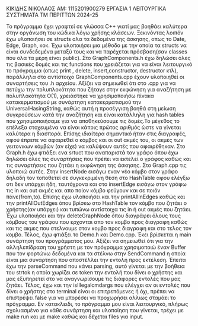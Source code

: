 ΚΙΚΙΔΗΣ ΝΙΚΟΛΑΟΣ 
ΑΜ: 1115201900279
ΕΡΓΑΣΙΑ 1
ΛΕΙΤΟΥΡΓΙΚΑ ΣΥΣΤΗΜΑΤΑ ΤΜ ΠΕΡΙΤΤΩΝ 2024-25


Το πρόγραμμα έχει γραφτεί σε γλώσσα C++ γιατί μας βοηθάει καλύτερα στην οργάνωση του κώδικα λόγω χρήσης κλάσεων.
Ξεκινόντας λοιπόν έχω υλοποιήσει σε structs ολα τα δεδομένα της άσκησης, οπως το Date, Edge, Graph, κοκ.
Έχω υλοποιήσει μια μέθοδο με την οποία τα structs να είναι συνδεδεμένα μεταξύ τους και να παρέχεται πρόσβαση(σαν classes που ολα τα μέρη είναι public). 
Στο GraphComponents.h έχω δηλώσει όλες τις βασικές δομές και τις functions που χρειάζεται για να είναι λειτουργικό το πρόγραμμα (οπως print , delete, insert,constructor, destructor κτλ), 
παράλληλα στο αντίστοιχο GraphComponents.cpp έχουν υλοποιηθεί οι συναρτήσεις του .h αρχείου. 
Αξίζει να σημειωθεί ότι στο .cpp για να πετύχω την πολυπλοκότητα που ζήταγε στην εκφώνηση για αναζήτηση με πολυπλοκότητα Ο(1), 
χρειάστηκε να χρησιμοποιήσω πίνακα κατακερματισμού με συνάρτηση κατακερματισμού την UniversalHasingString, 
καθώς αυτή η προσέγγιση βοηθά στη μείωση συγκρούσεων κατά την αναζήτηση και είναι κατάλληλη για hash tables που χρησιμοποιήσαμε για να αποθηκεύσουμε τις δομές.Το μέγεθος το επέλεξα στοχευμένα να είναι κάποις πρώτος αριθμός ώστε να γίνεται καλύτερα η διασπορά.
Επίσης ιδιαίτερα σημαντικό ήταν στις διαγραφές, 
αφού έπρεπε να αφαιρεθεί ο κόμβος και οι out ακμές του, οι ακμές των γειτονικων κόμβών (αν είχε) να καλύψουν αυτές που αφαιρέθηκαν.
Στο Graph.h έχω φτιάξει ενα srtuct που αναπαριστά τον γράφο όπου έχω δηλώσει όλες τις συναρτήσεις που πρέπει να εκτελεί ο γράφος καθώς και τις συναρτήσεις που ζητάει η εκφώνηση της άσκησης. 
Στο Graph.cpp τις υλοποιώ αυτές. 
Στην insertNode εισάγω εναν νέο κόμβο στον γράφο δηλαδή τον τοποθετεί σε συγκεκριμένη θέση στο HashTable αφου ελέγξω οτι δεν υπάρχει ήδη, 
ταυτόχρονα και στο insertEdge εισάγω στον γράφω τις in και out ακμές και απο ποίον κόμβο φεύγουν και σε ποιόν πάνε(from,to).
Επίσης έχω υλοποιήσει και την printAllInEdges καθώς και την printAllOutEdges όπου βρίσκω στο HashTable τον κόμβο που ζητάει ο χρήστης(αν υπάρχει) και τυπώνω αντίστοιχα τις in ή out ακμές που ζητάει.
Έχω υλοποιήσει και την deleteGraphNode όπου διαγράφει όλους τους  κόμβους του γράφου που ερχονται απο τον κομβο προς διαγραφη
καθώς και τις ακμες που στελνουμε στον κομβο προς διαγραφη και στο τελος τον κομβο.
Τέλος, έχω φτιάξει το Demo.h και Demo.cpp. Έκει βρίσκεται η main συνάρτηση του προγράμματος μου.
Αξίζει να σημειωθεί ότι για την αλληλεπίδραση του χρήστη με τον πρόγραμμα χρησιμοποιώ έναν Buffer που τον φορτώνω δεδομένα και τα στέλνω στην SendCommand η οποία είναι μια συνάρτηση που
αποστέλλει την εντολή προς εκτέλεση. Έπειτα έχω την parseCommand που κάνει parsing, αυτό γίνεται με την βοήθεια του strtok η οποία χωρίζει σε token την εντολή που δίνει ο χρήστης και μας εξυπηρετεί στο να αναγνωρίσουμε τις διάφορες εντολές που μας ζητάει. Τέλος, έχω και την  isIllegalcmdargs που ελέγχει αν οι εντολές που δίνει ο χρήστης στο terminal είναι οι επιτρεπόμενες ή όχι, πρέπει να επιστρέψει false για να μπορέσει να προχωρήσει αλλιως σταμάει το πρόγραμμα. Εν κατακλειδι, το πρόγραμμα μου είναι λειτουργικό, πλήρως σχολιασμένο για κάθε συνάρτηση και υλοποίηση που γίνεται, τρέχει με make run και με make καθώς και δέχεται files για input.
